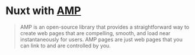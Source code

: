 # Nuxt with [AMP](https://www.ampproject.org/)

>AMP is an open-source library that provides a straightforward way to create web pages that are compelling, smooth, and load near instantaneously for users. AMP pages are just web pages that you can link to and are controlled by you.
